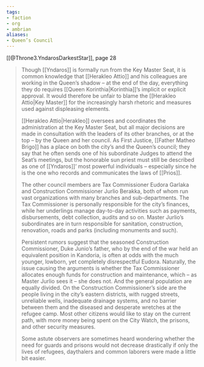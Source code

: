 ```yaml
---
tags:
- faction
- org
- ambrian
aliases:
- Queen’s Council
---
```


[[@Throne3.YndarosDarkestStar]], page 28

>Though [[Yndaros]] is formally run from the Key Master Seat, it is common knowledge that [[Herakleo Attio]] and his colleagues are working in the Queen’s shadow – at the end of the day, everything they do requires [[Queen Korinthia|Korinthia]]’s implicit or explicit approval. It would therefore be unfair to blame the [[Herakleo Attio|Key Master]] for the increasingly harsh rhetoric and measures used against displeasing elements.
>
>[[Herakleo Attio|Herakleo]] oversees and coordinates the administration at the Key Master Seat, but all major decisions are made in consultation with the leaders of its other branches, or at the top – by the Queen and her council. As First Justice, [[Father Matheo Brigo]] has a place on both the city’s and the Queen’s council; they say that he often sends one of his subordinate Judges to attend the Seat’s meetings, but the honorable sun priest must still be described as one of [[Yndaros]]’ most powerful individuals – especially since he is the one who records and communicates the laws of [[Prios]].
>
>The other council members are Tax Commissioner Eudora Garlaka and Construction Commissioner Jurlio Berakka, both of whom run vast organizations with many branches and sub-departments. The Tax Commissioner is personally responsible for the city’s finances, while her underlings manage day-to-day activities such as payments, disbursements, debt collection, audits and so on. Master Jurlio’s subordinates are in turn responsible for sanitation, construction, renovation, roads and parks (including monuments and such).
>
>Persistent rumors suggest that the seasoned Construction Commissioner, Duke Junio’s father, who by the end of the war held an equivalent position in Kandoria, is often at odds with the much younger, lowborn, yet completely disrespectful Eudora. Naturally, the issue causing the arguments is whether the Tax Commissioner allocates enough funds for construction and maintenance, which – as Master Jurlio sees it – she does not. And the general population are equally divided. On the Construction Commissioner’s side are the people living in the city’s eastern districts, with rugged streets, unreliable wells, inadequate drainage systems, and no barrier between them and the diseased and desperate wretches at the refugee camp. Most other citizens would like to stay on the current path, with more money being spent on the City Watch, the prisons, and other security measures.
>
>Some astute observers are sometimes heard wondering whether the need for guards and prisons would not decrease drastically if only the lives of refugees, daythalers and common laborers were made a little bit easier.

